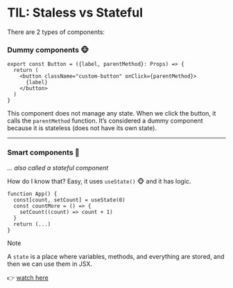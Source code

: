 

# TIL: Staless vs Stateful

There are 2 types of components:

### Dummy components 🐵

```tsx
export const Button = ({label, parentMethod}: Props) => {
  return (
    <button className="custom-button" onClick={parentMethod}>
      {label}
    </button>
  )
}
```
This component does not manage any state. When we click the button, it calls the `parentMethod` function.
It’s considered a dummy component because it is stateless (does not have its own state).

---

### Smart components 🧠

_... also called a stateful component_

How do I know that? Easy, it uses `useState()` 🐵 and it has logic.

```tsx
function App() {
  const[count, setCount] = useState(0)
  const countMore = () => {
    setCount((count) => count + 1)
  }
  return (...)
}

```
>[!NOTE]
A `state` is a place where variables, methods, and everything are stored, and then we can use them in JSX.


👉 [watch here](https://youtu.be/GMnWXlJnbNo?si=QBosqPJGBoCnNGBx&t=7315)
